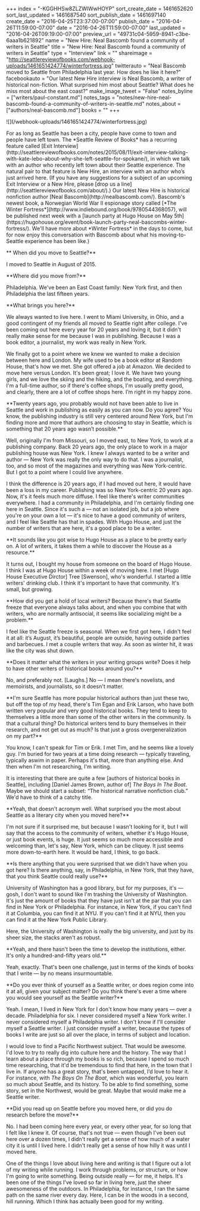 +++
index = "-KGGHHSw8ZLZWlWwHOYP"
sort_create_date = 1461652620
sort_last_updated = 1461687540
sort_publish_date = 1461697140
create_date = "2016-04-25T23:37:00-07:00"
publish_date = "2016-04-26T11:59:00-07:00"
date = "2016-04-26T11:59:00-07:00"
last_updated = "2016-04-26T09:19:00-07:00"
preview_url = "49731c04-5959-8941-c3be-6aaa1b621892"
name = "New Hire: Neal Bascomb found a community of writers in Seattle"
title = "New Hire: Neal Bascomb found a community of writers in Seattle"
type = "Interview"
link = ""
shareimage = "http://seattlereviewofbooks.com/webhook-uploads/1461651424774/winterfortress.jpg"
twitterauto = "Neal Bascomb moved to Seattle from Philadelphia last year. How does he like it here?"
facebookauto = "Our latest New Hire interview is Neal Bascomb, a writer of historical non-fiction. What surprised him most about Seattle? What does he miss most about the east coast?"
make_image_tweet = "False"
notes_byline = ["writers/paul-constant.md"]
notes_tags = "notes/new-hire-neal-bascomb-found-a-community-of-writers-in-seattle.md"
notes_about = ["authors/neal-bascomb.md"]
books = ""
+++
<p class="image-left">![](/webhook-uploads/1461651424774/winterfortress.jpg)</p>

<p class="intro">For as long as Seattle has been a city, people have come to town and people have left town. The *Seattle Review of Books* has a recurring feature called [Exit Interview](http://seattlereviewofbooks.com/notes/2015/08/11/exit-interview-talking-with-kate-lebo-about-why-she-left-seattle-for-spokane/), in which we talk with an author who recently left town about their Seattle experience. The natural pair to that feature is New Hire, an interview with an author who’s just arrived here. (If you have any suggestions for a subject of an upcoming Exit Interview or a New Hire, please [drop us a line](http://seattlereviewofbooks.com/about/).) Our latest New Hire is historical nonfiction author [Neal Bascomb](http://nealbascomb.com/). Bascomb's newest book, a Norwegian World War II espionage story called [*The Winter Fortress*](http://www.indiebound.org/book/9780544368057), will be published next week with a [launch party at Hugo House on May 5th](https://hugohouse.org/event/book-launch-party-neal-bascombs-winter-fortress/). We'll have more about *Winter Fortress* in the days to come, but for now enjoy this conversation with Bascomb about what his moving-to-Seattle experience has been like.)</p> 

<p class="noindent">** When did you move to Seattle?**</p>

<p class="noindent">I moved to Seattle in August of 2015.</p>

<p class="noindent">**Where did you move from?**</p>

<p class="noindent">Philadelphia. We've been an East Coast family: New York first, and then Philadelphia the last fifteen years.</p>

<p class="noindent">**What brings you here?**</p>

<p class="noindent">We always wanted to live here. I went to Miami University, in Ohio, and a good contingent of my friends all moved to Seattle right after college. I've been coming out here every year for 20 years and loving it, but it didn't really make sense for me because I was in publishing. Because I was a book editor, a journalist, my work was really in New York. </p>

We finally got to a point where we knew we wanted to make a decision between here and London. My wife used to be a book editor at Random House, that's how we met. She got offered a job at Amazon. We decided to move here versus London. It's been great; I love it. We have two young girls, and we love the skiing and the hiking, and the boating, and everything. I'm a full-time author, so if there's coffee shops, I'm usually pretty good, and clearly, there are a lot of coffee shops here. I’m right in my happy zone.

<p class="noindent">**Twenty years ago, you probably would not have been able to live in Seattle and work in publishing as easily as you can now. Do you agree? You know, the publishing industry is still very centered around New York, but I'm finding more and more that authors are choosing to stay in Seattle, which is something that 20 years ago wasn’t possible.**</p>

<p class="noindent">Well, originally I'm from Missouri, so I moved east, to New York, to work at a publishing company. Back 20 years ago, the only place to work in a major publishing house was New York. I knew I always wanted to be a writer and author — New York was really the only way to do that. I was a journalist, too, and so most of the magazines and everything was New York-centric. But I got to a point where I could live anywhere.</p>

I think the difference is 20 years ago, if I had moved out here, it would have been a loss in my career. Publishing was so New York-centric 20 years ago. Now, it's it feels much more diffuse. I feel like there's writer communities everywhere. I had a community in Philadelphia, and I'm certainly finding one here in Seattle. Since it's such a — not an isolated job, but a job where you're on your own a lot — it's nice to have a good community of writers, and I feel like Seattle has that in spades. With Hugo House, and just the number of writers that are here, it's a good place to be a writer. 

<p class="noindent">**It sounds like you got wise to Hugo House as a place to be pretty early on. A lot of writers, it takes them a while to discover the House as a resource.**</p>

<p class="noindent">It turns out, I bought my house from someone on the board of Hugo House. I think I was at Hugo House within a week of moving here. I met [Hugo House Executive Dirctor] Tree [Swenson], who's wonderful. I started a little writers' drinking club. I think it's important to have that community. It's small, but growing.</p>

<p class="noindent">**How did you get a hold of local writers? Because there's that Seattle freeze that everyone always talks about, and when you combine that with writers, who are normally antisocial, it seems like socializing might be a problem.**</p>

<p class="noindent">I feel like the Seattle freeze is seasonal. When we first got here, I didn't feel it at all: it’s August, it’s beautiful, people are outside, having outside parties and barbecues. I met a couple writers that way. As soon as winter hit, it was like the city was shut down.</p>

<p class="noindent">**Does it matter what the writers in your writing groups write? Does it help to have other writers of historical books around you?**</p>

<p class="noindent">No, and preferably not. [Laughs.] No — I mean there's novelists, and memoirists, and journalists, so it doesn't matter.</p>

<p class="noindent">**I'm sure Seattle has more popular historical authors than just these two, but off the top of my head, there's Tim Egan and Erik Larson, who have both written very popular and very good historical books. They tend to keep to themselves a little more than some of the other writers in the community. Is that a cultural thing? Do historical writers tend to bury themselves in their research, and not get out as much? Is that just a gross overgeneralization on my part?**</p>

<p class="noindent">You know, I can't speak for Tim or Erik. I met Tim, and he seems like a lovely guy. I'm buried for two years at a time doing research — typically traveling, typically aswim in paper. Perhaps it's that, more than anything else. And then when I'm not researching, I'm writing.</p>

It is interesting that there are quite a few [authors of historical books in Seattle], including [Daniel James Brown, author of] *The Boys In The Boat*. Maybe we should start a subset: “The historical narrative nonfiction club.” We'd have to think of a catchy title.

<p class="noindent">**Yeah, that doesn't acronym well. What surprised you the most about Seattle as a literary city when you moved here?**</p>

<p class="noindent">I'm not sure if it surprised me, but because I wasn't looking for it, but I will say that the access to the community of writers, whether it's Hugo House, or just book events, is huge. It just seems so much more accessible and welcoming than, let's say, New York, which can be cliquey. It just seems more down-to-earth here. It would be hard, I think, to go back.</p>

<p class="noindent">**Is there anything that you were surprised that we didn't have when you got here? Is there anything, say, in Philadelphia, in New York, that they have, that you think Seattle could really use?**</p>

<p class="noindent">University of Washington has a good library, but for my purposes, it's — gosh, I don't want to sound like I'm trashing the University of Washington. It's just the amount of books that they have just isn't at the par that you can find in New York or Philadelphia. For instance, in New York, if you can't find it at Columbia, you can find it at NYU. If you can't find it at NYU, then you can find it at the New York Public Library.</p>

Here, the University of Washington is really the big university, and just by its sheer size, the stacks aren't as robust.

<p class="noindent">**Yeah, and there hasn't been the time to develop the institutions, either. It's only a hundred-and-fifty years old.**</p>

<p class="noindent">Yeah, exactly. That's been one challenge, just in terms of the kinds of books that I write — by no means insurmountable.</p>

<p class="noindent">**Do you ever think of yourself as a Seattle writer, or does region come into it at all, given your subject matter? Do you think there's ever a time where you would see yourself as the Seattle writer?**</p>

<p class="noindent">Yeah. I mean, I lived in New York for I don't know how many years — over a decade. Philadelphia for six. I never considered myself a New York writer. I never considered myself a Philadelphia writer. I don't know if I'll consider myself a Seattle writer. I just consider myself a writer, because the types of books I write are just so all over the place, in terms of subject and location. </p>

I would love to find a Pacific Northwest subject. That would be awesome. I'd love to try to really dig into culture here and the history. The way that I learn about a place through my books is so rich, because I spend so much time researching, that it'd be tremendous to find that here, in the town that I live in. If anyone has a great story, that's been untapped, I’d love to hear it. For instance, with *The Boys On The Boat*, which was wonderful, you learn so much about Seattle, and its history. To be able to find something, some story, set in the Northwest, would be great. Maybe that would make me a Seattle writer.

<p class="noindent">**Did you read up on Seattle before you moved here, or did you do research before the move?**</p>

<p class="noindent">No. I had been coming here every year, or every other year, for so long that I felt like I knew it. Of course, that's not true — even though I've been out here over a dozen times, I didn't really get a sense of how much of a water city it is until I lived here. I didn't really get a sense of how hilly it was until I moved here. </p>

One of the things I love about living here and writing is that I figure out a lot of my writing while running. I work through problems, or structure, or how I'm going to write something. Being outside really — for me, it helps. It's been one of the things I've loved so far in living here, just the sheer awesomeness of the outdoors. In Philadelphia, for instance, I ran the same path on the same river every day. Here, I can be in the woods in a second, hill running. Which I think has actually been good for my writing.


